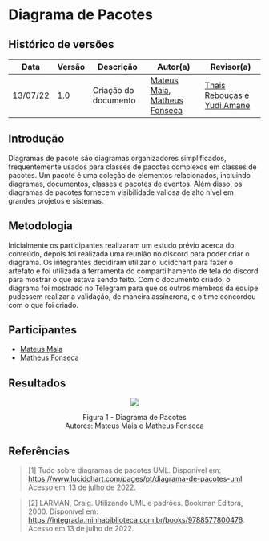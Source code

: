# Diagrama de Pacotes

## Histórico de versões
| Data     | Versão | Descrição            | Autor(a)                                                                                                   | Revisor(a)                             |
| -------- | ------ | -------------------- | ---------------------------------------------------------------------------------------------------------- | -------------------------------------- |
| 13/07/22 | 1.0    | Criação do documento | [Mateus Maia](https://github.com/mateusmaiamaia), [Matheus Fonseca](https://github.com/gatotabaco) | [Thais Rebouças](https://github.com/Thais-ra) e [Yudi Amane](https://github.com/yudi-azvd) |


## Introdução

Diagramas de pacote são diagramas organizadores simplificados, frequentemente usados ​​para classes de pacotes complexos em classes de pacotes. Um pacote é uma coleção de elementos relacionados, incluindo diagramas, documentos, classes e pacotes de eventos. Além disso, os diagramas de pacotes fornecem visibilidade valiosa de alto nível em grandes projetos e sistemas.

## Metodologia

Inicialmente os participantes realizaram um estudo prévio acerca do conteúdo, depois foi realizada uma reunião no discord para poder criar o diagrama. Os integrantes decidiram utilizar o lucidchart para fazer o artefato e foi utilizada a ferramenta do compartilhamento de tela do discord para mostrar o que estava sendo feito. Com o documento criado, o diagrama foi mostrado no Telegram para que os outros membros da equipe pudessem realizar a validação, de maneira assíncrona, e o time concordou com o que foi criado.

## Participantes

- [Mateus Maia](https://github.com/mateusmaiamaia)
- [Matheus Fonseca](https://github.com/gatotabaco)

## Resultados

<p align = "center"> <img src="images/diagramas/diagramaDePacotes.jpeg"/> </p>
<p align = "center"> 
Figura 1 - Diagrama de Pacotes <br>
Autores: Mateus Maia e Matheus Fonseca
</p>

## Referências


> [1] Tudo sobre diagramas de pacotes UML. Disponível em: <https://www.lucidchart.com/pages/pt/diagrama-de-pacotes-uml>. Acesso em: 13 de julho de 2022.

> [2] LARMAN, Craig. Utilizando UML e padrões. Bookman Editora, 2000. Disponível em: <https://integrada.minhabiblioteca.com.br/books/9788577800476>. Acesso em 13 de julho de 2022.


